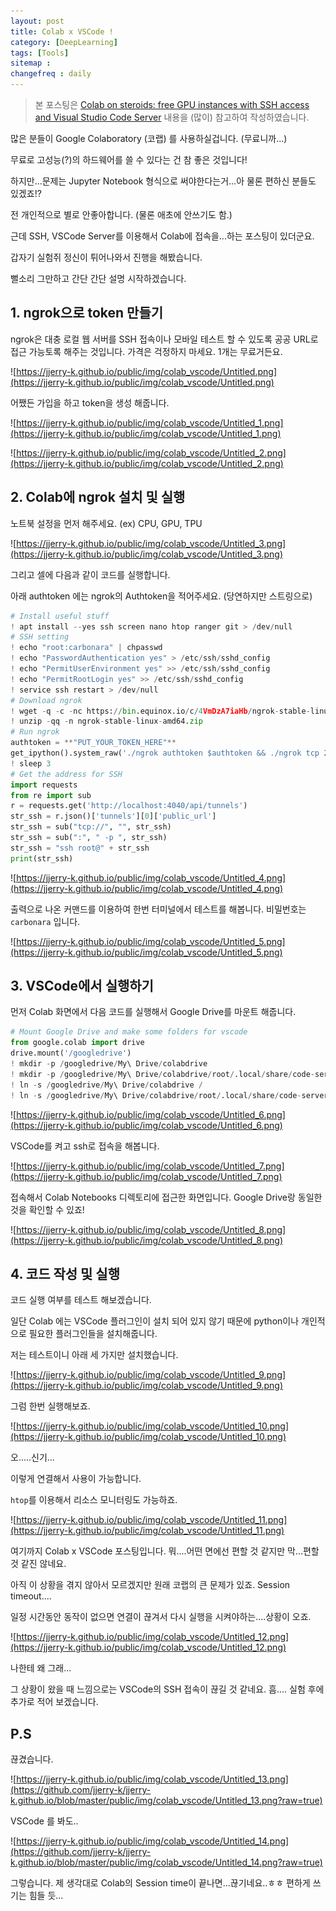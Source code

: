 ```yaml
---
layout: post
title: Colab x VSCode !
category: [DeepLearning]
tags: [Tools]
sitemap :
changefreq : daily
---
```



> 본 포스팅은 [Colab on steroids: free GPU instances with SSH access and Visual Studio Code Server](https://towardsdatascience.com/colab-free-gpu-ssh-visual-studio-code-server-36fe1d3c5243) 내용을 (많이) 참고하여 작성하였습니다.

많은 분들이 Google Colaboratory (코랩) 를 사용하실겁니다. (무료니까...) 

무료로 고성능(?)의 하드웨어를 쓸 수 있다는 건 참 좋은 것입니다!

하지만...문제는 Jupyter Notebook 형식으로 써야한다는거...아 물론 편하신 분들도 있겠죠!?

전 개인적으로 별로 안좋아합니다. (물론 애초에 안쓰기도 함.)

근데 SSH, VSCode Server를 이용해서 Colab에 접속을...하는 포스팅이 있더군요. 

갑자기 실험쥐 정신이 튀어나와서 진행을 해봤습니다. 

뻘소리 그만하고 간단 간단 설명 시작하겠습니다. 

## 1. ngrok으로 token 만들기

ngrok은 대충 로컬 웹 서버를 SSH 접속이나 모바일 테스트 할 수 있도록 공공 URL로 접근 가능토록 해주는 것입니다.  가격은 걱정하지 마세요. 1개는 무료거든요. 

![https://jjerry-k.github.io/public/img/colab_vscode/Untitled.png](https://jjerry-k.github.io/public/img/colab_vscode/Untitled.png)


어쨌든 가입을 하고 token을 생성 해줍니다. 

![https://jjerry-k.github.io/public/img/colab_vscode/Untitled_1.png](https://jjerry-k.github.io/public/img/colab_vscode/Untitled_1.png)


![https://jjerry-k.github.io/public/img/colab_vscode/Untitled_2.png](https://jjerry-k.github.io/public/img/colab_vscode/Untitled_2.png)

## 2. Colab에 ngrok 설치 및 실행

노트북 설정을 먼저 해주세요. (ex) CPU, GPU, TPU

![https://jjerry-k.github.io/public/img/colab_vscode/Untitled_3.png](https://jjerry-k.github.io/public/img/colab_vscode/Untitled_3.png)

그리고 셀에 다음과 같이 코드를 실행합니다. 

아래 authtoken 에는 ngrok의 Authtoken을 적어주세요. (당연하지만 스트링으로)

```python
# Install useful stuff
! apt install --yes ssh screen nano htop ranger git > /dev/null
# SSH setting
! echo "root:carbonara" | chpasswd
! echo "PasswordAuthentication yes" > /etc/ssh/sshd_config
! echo "PermitUserEnvironment yes" >> /etc/ssh/sshd_config
! echo "PermitRootLogin yes" >> /etc/ssh/sshd_config
! service ssh restart > /dev/null
# Download ngrok
! wget -q -c -nc https://bin.equinox.io/c/4VmDzA7iaHb/ngrok-stable-linux-amd64.zip
! unzip -qq -n ngrok-stable-linux-amd64.zip
# Run ngrok
authtoken = **"PUT_YOUR_TOKEN_HERE"**
get_ipython().system_raw('./ngrok authtoken $authtoken && ./ngrok tcp 22 &')
! sleep 3
# Get the address for SSH
import requests
from re import sub
r = requests.get('http://localhost:4040/api/tunnels')
str_ssh = r.json()['tunnels'][0]['public_url']
str_ssh = sub("tcp://", "", str_ssh)
str_ssh = sub(":", " -p ", str_ssh)
str_ssh = "ssh root@" + str_ssh
print(str_ssh)
```

![https://jjerry-k.github.io/public/img/colab_vscode/Untitled_4.png](https://jjerry-k.github.io/public/img/colab_vscode/Untitled_4.png)

출력으로 나온 커맨드를 이용하여 한번 터미널에서 테스트를 해봅니다. 비밀번호는 `carbonara` 입니다. 

![https://jjerry-k.github.io/public/img/colab_vscode/Untitled_5.png](https://jjerry-k.github.io/public/img/colab_vscode/Untitled_5.png)

## 3. VSCode에서 실행하기

먼저 Colab 화면에서 다음 코드를 실행해서 Google Drive를 마운트 해줍니다.

```python
# Mount Google Drive and make some folders for vscode
from google.colab import drive
drive.mount('/googledrive')
! mkdir -p /googledrive/My\ Drive/colabdrive
! mkdir -p /googledrive/My\ Drive/colabdrive/root/.local/share/code-server
! ln -s /googledrive/My\ Drive/colabdrive /
! ln -s /googledrive/My\ Drive/colabdrive/root/.local/share/code-server /root/.local/share/
```

![https://jjerry-k.github.io/public/img/colab_vscode/Untitled_6.png](https://jjerry-k.github.io/public/img/colab_vscode/Untitled_6.png)

VSCode를 켜고 ssh로 접속을 해봅니다. 

![https://jjerry-k.github.io/public/img/colab_vscode/Untitled_7.png](https://jjerry-k.github.io/public/img/colab_vscode/Untitled_7.png)

접속해서 Colab Notebooks 디렉토리에 접근한 화면입니다. Google Drive랑 동일한 것을 확인할 수 있죠!

![https://jjerry-k.github.io/public/img/colab_vscode/Untitled_8.png](https://jjerry-k.github.io/public/img/colab_vscode/Untitled_8.png)

## 4. 코드 작성 및 실행

코드 실행 여부를 테스트 해보겠습니다. 

일단 Colab 에는 VSCode 플러그인이 설치 되어 있지 않기 때문에 python이나 개인적으로 필요한 플러그인들을 설치해줍니다. 

저는 테스트이니 아래 세 가지만 설치했습니다.

![https://jjerry-k.github.io/public/img/colab_vscode/Untitled_9.png](https://jjerry-k.github.io/public/img/colab_vscode/Untitled_9.png)

그럼 한번 실행해보죠.

![https://jjerry-k.github.io/public/img/colab_vscode/Untitled_10.png](https://jjerry-k.github.io/public/img/colab_vscode/Untitled_10.png)

오.....신기...

이렇게 연결해서 사용이 가능합니다. 

`htop`를 이용해서 리소스 모니터링도 가능하죠.

![https://jjerry-k.github.io/public/img/colab_vscode/Untitled_11.png](https://jjerry-k.github.io/public/img/colab_vscode/Untitled_11.png)

여기까지 Colab x VSCode 포스팅입니다. 뭐....어떤 면에선 편할 것 같지만 막...편할 것 같진 않네요. 

아직 이 상황을 겪지 않아서 모르겠지만 원래 코랩의 큰 문제가 있죠. Session timeout.... 

일정 시간동안 동작이 없으면 연결이 끊겨서 다시 실행을 시켜야하는....상황이 오죠.

![https://jjerry-k.github.io/public/img/colab_vscode/Untitled_12.png](https://jjerry-k.github.io/public/img/colab_vscode/Untitled_12.png)

나한테 왜 그래...

그 상황이 왔을 때 느낌으로는 VSCode의 SSH 접속이 끊길 것 같네요. 흠.... 실험 후에 추가로 적어 보겠습니다.


## P.S

끊겼습니다. 


![https://jjerry-k.github.io/public/img/colab_vscode/Untitled_13.png](https://github.com/jjerry-k/jjerry-k.github.io/blob/master/public/img/colab_vscode/Untitled_13.png?raw=true)


VSCode 를 봐도..

![https://jjerry-k.github.io/public/img/colab_vscode/Untitled_14.png](https://github.com/jjerry-k/jjerry-k.github.io/blob/master/public/img/colab_vscode/Untitled_14.png?raw=true)


그렇습니다. 제 생각대로 Colab의 Session time이 끝나면...끊기네요..ㅎㅎ
편하게 쓰기는 힘들 듯...